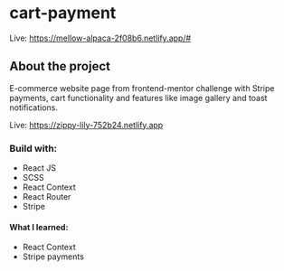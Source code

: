 # cart-payment

Live: https://mellow-alpaca-2f08b6.netlify.app/#

## About the project
E-commerce website page from frontend-mentor challenge with Stripe payments, cart functionality and features like image gallery and toast notifications.

Live: https://zippy-lily-752b24.netlify.app

### Build with:
- React JS
- SCSS
- React Context
- React Router
- Stripe

#### What I learned:
- React Context
- Stripe payments
